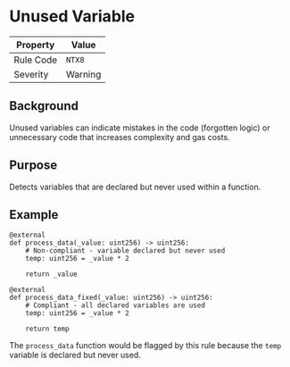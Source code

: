 # Unused Variable

| Property | Value |
|----------|-------|
| Rule Code | `NTX8` |
| Severity | Warning |

## Background

Unused variables can indicate mistakes in the code (forgotten logic) or unnecessary code that increases complexity and gas costs.

## Purpose

Detects variables that are declared but never used within a function.

## Example

```vyper
@external
def process_data(_value: uint256) -> uint256:
    # Non-compliant - variable declared but never used
    temp: uint256 = _value * 2

    return _value

@external
def process_data_fixed(_value: uint256) -> uint256:
    # Compliant - all declared variables are used
    temp: uint256 = _value * 2

    return temp
```

The `process_data` function would be flagged by this rule because the `temp` variable is declared but never used.
